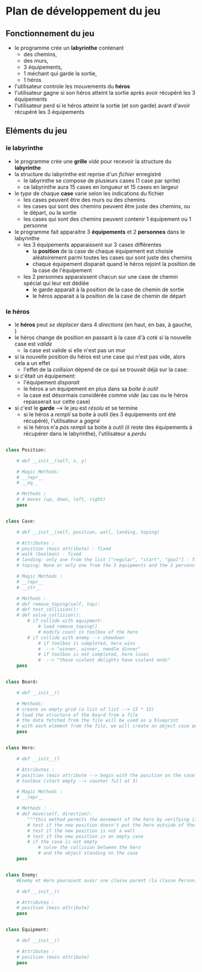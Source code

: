 # Plan de développement du jeu

## Fonctionnement du jeu

- le programme crée un **labyrinthe** contenant  
  - des chemins,
  - des murs,
  - 3 équipements,
  - 1 méchant qui garde la sortie,
  - 1 héros
- l'utilisateur controle les mouvements du **héros**
- l'utilisateur gagne si son héros atteint la sortie après avoir récupéré les 3 équipements
- l'utilisateur perd si le héros atteint la sortie (et son garde) avant d'avoir récupéré les 3 équipements

## Eléments du jeu

### le labyrinthe

- le programme crée une **grille** *vide* pour recevoir la structure du **labyrinthe**
- la structure du labyrinthe est reprise d'un *fichier* enregistré  
  - le labyrinthe se compose de plusieurs cases (1 case par sprite)  
  - ce labyrinthe aura 15 cases en longueur et 15 cases en largeur  
- le *type* de chaque **case** varie selon les indications du fichier  
  - les cases peuvent être des murs ou des chemins  
  - les cases qui sont des chemins peuvent être juste des chemins, ou le départ, ou la sortie  
  - les cases qui sont des chemins peuvent contenir 1 équipement ou 1 personne  
- le programme fait apparaitre 3 **équipements** et 2 **personnes** dans le labyrinthe  
  - les 3 équipements apparaissent sur 3 cases différentes  
    - la **position** de la case de chaque équipement est choisie aléatoirement parmi toutes les cases qui sont juste des chemins  
    - chaque équipement disparait quand le héros rejoint la position de la case de l'équipement  
  - les 2 personnes apparaissent chacun sur une case de chemin spécial qui leur est dédiée  
    - le garde apparait à la position de la case de chemin de sortie  
    - le héros apparait à la position de la case de chemin de départ  

### le héros

- le **héros** peut *se déplacer* dans 4 *directions* (en haut, en bas, à gauche, )
- le héros change de position en passant à la case d'à coté si la nouvelle case est *valide*  
  - la case est valide si elle n'est pas un mur  
- si la nouvelle position du héros est une case qui n'est pas vide, alors cela a un effet  
  - l'effet de la *collision* dépend de ce qui se trouvait déjà sur la case:  
- si c'était un équipement:  
  - l'équipement *disparait*  
  - le héros a un équipement en plus dans sa *boite à outil*  
  - la case est désormais considérée comme *vide* (au cas ou le héros repasserait sur cette case)  
- si c'est le **garde** -->   le jeu est *résolu* et se termine  
  - si le héros a *rempli* sa boite à outil (les 3 équipements ont été récupéré), l'utilisateur a *gagné*  
  - si le héros n'a *pas rempli* sa boite à outil (il reste des équipements à récupérer dans le labyrinthe), l'utilisateur a *perdu*  


```python

class Position:

    # def __init__(self, x, y)

    # Magic Methods:
    # __repr__
    # __eq__

    # Methods :
    # 4 moves (up, down, left, right)
    pass


class Case:

    # def __init__(self, position, wall, landing, toping)

    # Attributes :
    # position (main attribute) - fixed
    # walk (boolean) - fixed
    # landing: only one from the list ["regular", "start", "goal"] - fixed
    # toping: None or only one from the 3 equipments and the 2 persons - not fixed

    # Magic Methods :
    # __repr__
    # __str__

    # Methods :
    # def remove_toping(self, top):
    # def test_collision():
    # def solve_collision():
        # if collide with equipment:
            # load remove_toping()
            # modify count in toolbox of the hero
        # if collide with enemy --> showdown
            # if toolbox is completed, hero wins
            #  --> "winner, winner, needle dinner"
            # if toolbox is not completed, hero loses
            #  --> "these violent delights have violent ends"
    pass


class Board:

    # def __init__()

    # Methods:
    # create an empty grid (a list of list --> 15 * 15)
    # load the structure of the board from a file
    # the data fetched from the file will be used as a blueprint
    # with each element from the file, we will create an object case per element of the list to populate the grid
    pass


class Hero:

    # def __init__()

    # Attributes :
    # position (main attribute --> begin with the position on the case "start")
    # toolbox (start empty --> counter full at 3)

    # Magic Methods :
    # __repr__

    # Methods :
    # def move(self, direction):
        """this method permits the movement of the hero by verifying if the position is a valid one, and by solving eventual collisions with any object standing on the case"""
        # test if the new position doesn't put the hero outside of the board
        # test if the new position is not a wall
        # test if the new position is an empty case
        # if the case is not empty
            # solve the collision between the hero
            # and the object standing on the case
    pass


class Enemy:
    #Enemy et Hero pouraient avoir une classe parent (la classe Person)

    # def __init__()

    # Attributes :
    # position (main attribute)
    pass


class Equipment:

    # def __init__()

    # Attributes :
    # position (main attribute)
    pass

```

